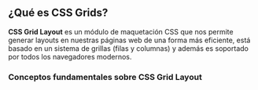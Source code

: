 
<h2>¿Qué es CSS Grids?</h2>


<p><strong>CSS Grid Layout</strong> es un módulo de maquetación CSS que nos permite generar layouts en nuestras páginas web de una forma más eficiente, está basado en un sistema de grillas (filas y columnas) y además es soportado por todos los navegadores modernos.</p>


<h3>Conceptos fundamentales sobre CSS Grid Layout</h3>
